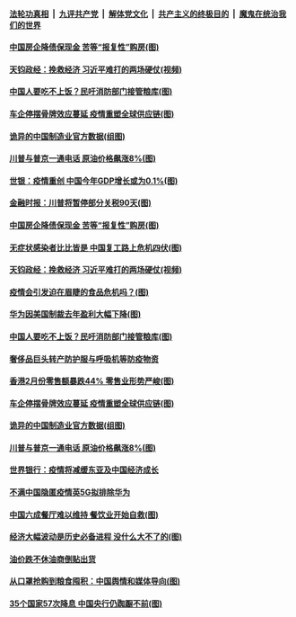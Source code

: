 ####  [法轮功真相](../../../../basic/blob/master/README.md?t=04020530) &nbsp;|&nbsp; [九评共产党](../../../../9ping.md/blob/master/README.md?t=04020530) &nbsp;|&nbsp; [解体党文化](../../../../jtdwh.md/blob/master/README.md?t=04020530)  &nbsp;|&nbsp; [共产主义的终极目的](../../../../gczydzjmd.md/blob/master/README.md?t=04020530) &nbsp;|&nbsp; [魔鬼在统治我们的世界](../../../../mgztzwmdsj.md/blob/master/README.md?t=04020530) 

#### [中国房企降债保现金 苦等“报复性”购房(图)](../pages/p5/928281.md?t=04020530) 

#### [天钧政经：挽救经济 习近平难打的两场硬仗(视频)](../pages/p5/928193.md?t=04020530) 

#### [中国人要吃不上饭？民吁消防部门接管粮库(图)](../pages/p5/928183.md?t=04020530) 

#### [车企停摆骨牌效应蔓延 疫情重塑全球供应链(图)](../pages/p5/928157.md?t=04020530) 

#### [诡异的中国制造业官方数据(组图)](../pages/p5/928159.md?t=04020530) 

#### [川普与普京一通电话 原油价格飙涨8%(图)](../pages/p5/928155.md?t=04020530) 

#### [世银：疫情重创 中国今年GDP增长或为0.1%(图)](../pages/p5/928304.md?t=04020530) 

#### [金融时报：川普将暂停部分关税90天(图)](../pages/p5/928303.md?t=04020530) 

#### [中国房企降债保现金 苦等“报复性”购房(图)](../pages/p5/928281.md?t=04020530) 

#### [无症状感染者比比皆是 中国复工路上危机四伏(图)](../pages/p5/928277.md?t=04020530) 

#### [天钧政经：挽救经济 习近平难打的两场硬仗(视频)](../pages/p5/928193.md?t=04020530) 

#### [疫情会引发迫在眉睫的食品危机吗？(图)](../pages/p5/928235.md?t=04020530) 

#### [华为因美国制裁去年盈利大幅下降(图)](../pages/p5/928232.md?t=04020530) 

#### [中国人要吃不上饭？民吁消防部门接管粮库(图)](../pages/p5/928183.md?t=04020530) 

#### [奢侈品巨头转产防护服与呼吸机等防疫物资](../pages/p5/928204.md?t=04020530) 

#### [香港2月份零售额暴跌44% 零售业形势严峻(图)](../pages/p5/928163.md?t=04020530) 

#### [车企停摆骨牌效应蔓延 疫情重塑全球供应链(图)](../pages/p5/928157.md?t=04020530) 

#### [诡异的中国制造业官方数据(组图)](../pages/p5/928159.md?t=04020530) 

#### [川普与普京一通电话 原油价格飙涨8%(图)](../pages/p5/928155.md?t=04020530) 

#### [世界银行：疫情将减缓东亚及中国经济成长](../pages/p5/928153.md?t=04020530) 

#### [不满中国隐匿疫情英5G拟排除华为](../pages/p5/928091.md?t=04020530) 

#### [中国六成餐厅难以维持 餐饮业开始自救(图)](../pages/p5/928055.md?t=04020530) 

#### [经济大幅波动是历史必备进程 没什么大不了的(图)](../pages/p5/928074.md?t=04020530) 

#### [油价跌不休油商倒贴出货](../pages/p5/928086.md?t=04020530) 

#### [从口罩抢购到粮食囤积：中国舆情和媒体导向(图)](../pages/p5/928081.md?t=04020530) 

#### [35个国家57次降息 中国央行仍踟蹰不前(图)](../pages/p5/928047.md?t=04020530) 

